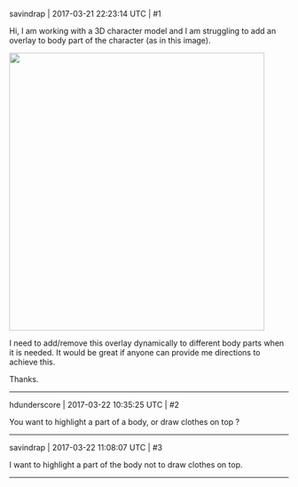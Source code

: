 savindrap | 2017-03-21 22:23:14 UTC | #1

Hi, I am working with a 3D character model and I am struggling to add an overlay to body part of the character (as in this image). 

<img src="//cdck-file-uploads-global.s3.dualstack.us-west-2.amazonaws.com/standard17/uploads/urho3d/original/1X/12757212b94634600a5eb0c4a41f6674b2a8bd89.png" width="460" height="500">

I need to add/remove this overlay dynamically to different body parts when it is needed. It would be great if anyone can provide me directions to achieve this.

Thanks.

-------------------------

hdunderscore | 2017-03-22 10:35:25 UTC | #2

You want to highlight a part of a body, or draw clothes on top ?

-------------------------

savindrap | 2017-03-22 11:08:07 UTC | #3

I want to highlight a part of the body not to draw clothes on top.

-------------------------

